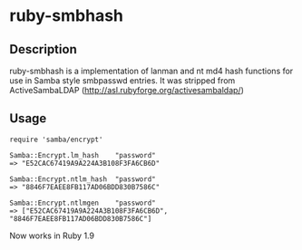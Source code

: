 # ruby-smbhash

## Description
ruby-smbhash is a implementation of lanman and nt md4 hash functions for use in Samba style smbpasswd entries. It was stripped from ActiveSambaLDAP (http://asl.rubyforge.org/activesambaldap/)

## Usage
    require 'samba/encrypt'

    Samba::Encrypt.lm_hash    "password"
    => "E52CAC67419A9A224A3B108F3FA6CB6D"

    Samba::Encrypt.ntlm_hash  "password"
    => "8846F7EAEE8FB117AD06BDD830B7586C"

    Samba::Encrypt.ntlmgen    "password"
    => ["E52CAC67419A9A224A3B108F3FA6CB6D", "8846F7EAEE8FB117AD06BDD830B7586C"]

Now works in Ruby 1.9